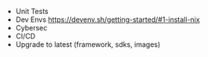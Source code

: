 - Unit Tests
- Dev Envs https://devenv.sh/getting-started/#1-install-nix
- Cybersec
- CI/CD
- Upgrade to latest (framework, sdks, images)